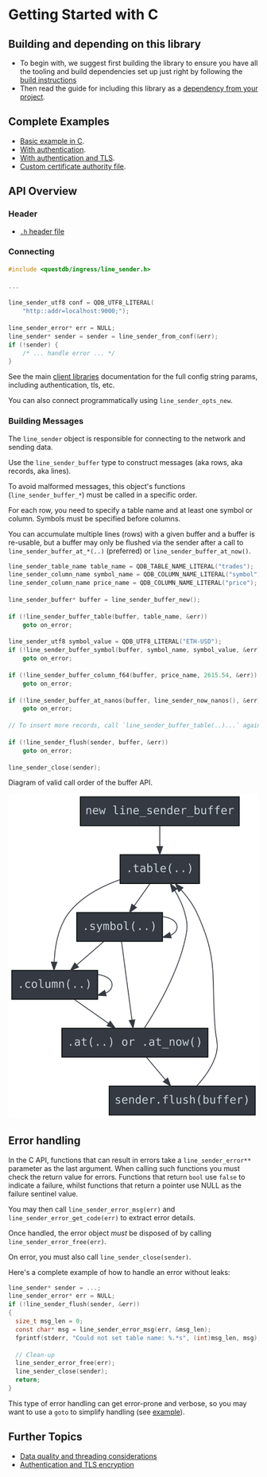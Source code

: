 # Getting Started with C

## Building and depending on this library
* To begin with, we suggest first building the library to ensure you have all
  the tooling and build dependencies set up just right by following the
  [build instructions](BUILD.md)
* Then read the guide for including this library as a
  [dependency from your project](DEPENDENCY.md).

## Complete Examples

* [Basic example in C](../examples/line_sender_c_example.c).
* [With authentication](../examples/line_sender_c_example_auth.c).
* [With authentication and TLS](../examples/line_sender_c_example_auth_tls.c).
* [Custom certificate authority file](../examples/line_sender_c_example_tls_ca.c).

## API Overview

### Header

* [`.h` header file](../include/questdb/ingress/line_sender.h)

### Connecting

```c
#include <questdb/ingress/line_sender.h>

...

line_sender_utf8 conf = QDB_UTF8_LITERAL(
    "http::addr=localhost:9000;");

line_sender_error* err = NULL;
line_sender* sender = sender = line_sender_from_conf(&err);
if (!sender) {
    /* ... handle error ... */
}

```

See the main [client libraries](https://questdb.io/docs/reference/clients/overview/)
documentation for the full config string params, including authentication, tls, etc.

You can also connect programmatically using `line_sender_opts_new`.

### Building Messages

The `line_sender` object is responsible for connecting to the network and
sending data.

Use the `line_sender_buffer` type to construct messages (aka rows, aka records,
aka lines).

To avoid malformed messages, this object's functions (`line_sender_buffer_*`)
must be called in a specific order.

For each row, you need to specify a table name and at least one symbol or
column. Symbols must be specified before columns.

You can accumulate multiple lines (rows) with a given buffer and a buffer is
re-usable, but a buffer may only be flushed via the sender after a call to
`line_sender_buffer_at_*(..)` (preferred) or `line_sender_buffer_at_now()`.

```c
line_sender_table_name table_name = QDB_TABLE_NAME_LITERAL("trades");
line_sender_column_name symbol_name = QDB_COLUMN_NAME_LITERAL("symbol");
line_sender_column_name price_name = QDB_COLUMN_NAME_LITERAL("price");

line_sender_buffer* buffer = line_sender_buffer_new();

if (!line_sender_buffer_table(buffer, table_name, &err))
    goto on_error;

line_sender_utf8 symbol_value = QDB_UTF8_LITERAL("ETH-USD");
if (!line_sender_buffer_symbol(buffer, symbol_name, symbol_value, &err))
    goto on_error;

if (!line_sender_buffer_column_f64(buffer, price_name, 2615.54, &err))
    goto on_error;

if (!line_sender_buffer_at_nanos(buffer, line_sender_now_nanos(), &err))
    goto on_error;

// To insert more records, call `line_sender_buffer_table(..)...` again.

if (!line_sender_flush(sender, buffer, &err))
    goto on_error;

line_sender_close(sender);
```

Diagram of valid call order of the buffer API.

![Sequential Coupling](../api_seq/seq.svg)

## Error handling

In the C API, functions that can result in errors take a `line_sender_error**`
parameter as the last argument. When calling such functions you must check the
return value for errors. Functions that return `bool` use `false` to indicate
a failure, whilst functions that return a pointer use NULL as the failure
sentinel value.

You may then call `line_sender_error_msg(err)` and
`line_sender_error_get_code(err)` to extract error details.

Once handled, the error object *must* be disposed of by calling
`line_sender_error_free(err)`.

On error, you must also call `line_sender_close(sender)`.

Here's a complete example of how to handle an error without leaks:

```c
line_sender* sender = ...;
line_sender_error* err = NULL;
if (!line_sender_flush(sender, &err))
{
  size_t msg_len = 0;
  const char* msg = line_sender_error_msg(err, &msg_len);
  fprintf(stderr, "Could not set table name: %.*s", (int)msg_len, msg);

  // Clean-up
  line_sender_error_free(err);
  line_sender_close(sender);
  return;
}
```

This type of error handling can get error-prone and verbose,
so you may want to use a `goto` to simplify handling
(see [example](../examples/line_sender_c_example.c)).

## Further Topics

* [Data quality and threading considerations](CONSIDERATIONS.md)
* [Authentication and TLS encryption](SECURITY.md)

